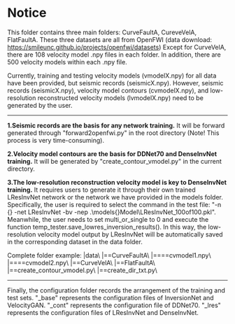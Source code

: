 # Notice
This folder contains three main folders: CurveFaultA, CureveVelA, FlatFaultA.
These three datasets are all from OpenFWI (data download: https://smileunc.github.io/projects/openfwi/datasets)
Except for CurveVelA, there are 108 velocity model .npy files in each folder.
In addition, there are 500 velocity models within each .npy file.

Currently, training and testing velocity models (vmodelX.npy) for all data have been provided, but seismic records (seismicX.npy).
However, seismic records (seismicX.npy), velocity model contours (cvmodelX.npy), and low-resolution reconstructed velocity models (lvmodelX.npy) need to be generated by the user.

---

**1.Seismic records are the basis for any network training.**
It will be forward generated through "forward2openfwi.py" in the root directory (Note! This process is very time-consuming).

**2.Velocity model contours are the basis for DDNet70 and DenseInvNet training.**
It will be generated by "create_contour_vmodel.py" in the current directory.

**3.The low-resolution reconstruction velocity model is key to DenseInvNet training.**
It requires users to generate it through their own trained LResInvNet network or the network we have provided in the models folder.
Specifically, the user is required to select the command in the test file: "-n {} -net LResInvNet -bv -nep .\models\{}Model\LResInvNet_100of100.pkl".
Meanwhile, the user needs to set multi_or_single to 0 and execute the function temp_tester.save_lowres_inversion_results().
In this way, the low-resolution velocity model output by LResInvNet will be automatically saved in the corresponding dataset in the data folder.

Complete folder example:
|data\\
|==CurveFaultA\\
|====cvmodel1.npy\\
|====cvmodel2.npy\\
|==CurveVelA\\
|==FlatFaultA\\
|==create_contour_vmodel.py\\
|==create_dir_txt.py\\

---

Finally, the configuration folder records the arrangement of the training and test sets.
"_base" represents the configuration files of InversionNet and VelocityGAN.
"_cont" represents the configuration file of DDNet70.
"_lres" represents the configuration files of LResInvNet and DenseInvNet.



